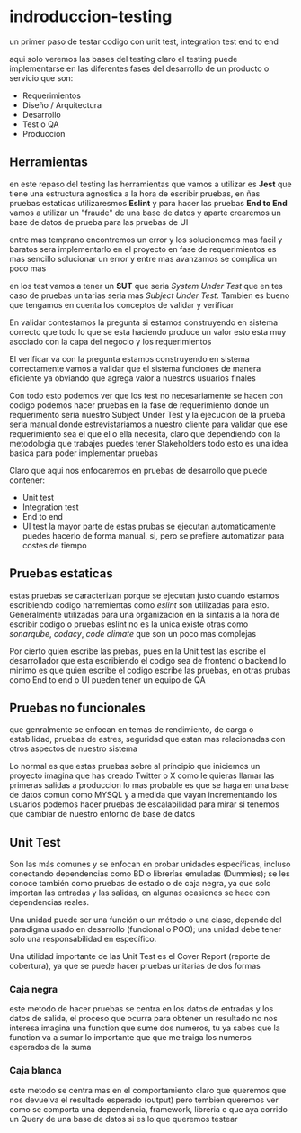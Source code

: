 # indroduccion-testing
un primer paso de testar codigo con unit test, integration test end to end

aqui solo veremos las bases del testing
claro el testing puede implementarse en las diferentes fases del desarrollo de un producto o servicio que son:
- Requerimientos
- Diseño / Arquitectura
- Desarrollo
- Test o QA
- Produccion

## Herramientas
en este repaso del testing las herramientas que vamos a utilizar es **Jest** que tiene una estructura agnostica a la hora de escribir pruebas, en ñas pruebas estaticas utilizaresmos **Eslint** y para hacer las pruebas 
**End to End** vamos a utilizar un "fraude" de una base de datos y aparte crearemos un base de datos de prueba para las pruebas de UI

entre mas temprano encontremos un error y los solucionemos mas facil y baratos sera implementarlo en el proyecto en fase de requerimientos es mas sencillo solucionar un error y entre mas avanzamos se complica un poco mas

en los test vamos a tener un **SUT** que seria *System Under Test* que en tes caso de pruebas unitarias seria mas *Subject Under Test*. Tambien es bueno que tengamos en cuenta los conceptos de validar y verificar

En validar contestamos la pregunta si estamos construyendo en sistema correcto que todo lo que se esta haciendo produce un valor esto esta muy asociado con la capa del negocio y los requerimientos

El verificar va con la pregunta estamos construyendo en sistema correctamente vamos a validar que el sistema funciones de manera eficiente ya obviando que agrega valor a nuestros usuarios finales

Con todo esto podemos ver que los test no necesariamente se hacen con codigo podemos hacer pruebas en la fase de requerimiento donde un requerimento seria nuestro Subject Under Test y la ejecucion de la prueba seria manual donde estrevistariamos a nuestro cliente para validar que ese requerimiento sea el que el o ella necesita, claro que dependiendo con la metodologia que trabajes puedes tener Stakeholders todo esto es una idea basica para poder implementar pruebas

Claro que aqui nos enfocaremos en pruebas de desarrollo que puede contener:
- Unit test
- Integration test
- End to end
- UI test
la mayor parte de estas prubas se ejecutan automaticamente puedes hacerlo de forma manual, si, pero se prefiere automatizar para costes de tiempo

## Pruebas estaticas
estas pruebas se caracterizan porque se ejecutan justo cuando estamos escribiendo codigo harremientas como *eslint* son utilizadas para esto. Generalmente utilizadas para una organizacion en la sintaxis a la hora de escribir codigo o pruebas eslint no es la unica existe otras como *sonarqube*, *codacy*, *code climate* que son un poco mas complejas

Por cierto quien escribe las prebas, pues en la Unit test las escribe el desarrollador que esta escribiendo el codigo sea de frontend o backend lo minimo es que quien escribe el codigo escribe las pruebas, en otras prubas como End to end o UI pueden tener un equipo de QA

## Pruebas no funcionales
que genralmente se enfocan en temas de rendimiento, de carga o estabilidad, pruebas de estres, seguridad que estan mas relacionadas con otros aspectos de nuestro sistema

Lo normal es que estas pruebas sobre al principio que iniciemos un proyecto imagina que has creado Twitter o X como le quieras llamar las primeras salidas a produccion lo mas probable es que se haga en una base de datos comun como MYSQL y a medida que vayan incrementando los usuarios podemos hacer pruebas de escalabilidad para mirar si tenemos que cambiar de nuestro entorno de base de datos

## Unit Test
Son las más comunes y se enfocan en probar unidades específicas, incluso conectando dependencias como BD o librerías emuladas (Dummies); se les conoce también como pruebas de estado o de caja negra, ya que solo importan las entradas y las salidas, en algunas ocasiones se hace con dependencias reales.

Una unidad puede ser una función o un método o una clase, depende del paradigma usado en desarrollo (funcional o POO); una unidad debe tener solo una responsabilidad en específico.

Una utilidad importante de las Unit Test es el Cover Report (reporte de cobertura), ya que se puede hacer pruebas unitarias de dos formas

### Caja negra
este metodo de hacer pruebas se centra en los datos de entradas y los datos de salida, el proceso que ocurra para obtener un resultado no nos interesa imagina una function que sume dos numeros, tu ya sabes que la function va a sumar lo importante que que me traiga los numeros esperados de la suma

### Caja blanca
este metodo se centra mas en el comportamiento claro que queremos que nos devuelva el resultado esperado (output) pero tembien queremos ver como se comporta una dependencia, framework, libreria o que aya corrido un Query de una base de datos si es lo que queremos testear
